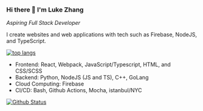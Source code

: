### Hi there 👋 I'm Luke Zhang
*Aspiring Full Stack Developer*

<!-- <a href="https://luke-zhang-04.github.io/"><img src="https://github-readme-stats.vercel.app/api/pin/?username=luke-zhang-04&repo=Luke-zhang-04.github.io&theme=tokyonight" alt="personal site"/></a>
<a href="https://github.com/Luke-zhang-04/kk-cabinets" target="_blank" rel="noopener noreferrer"><img src="https://github-readme-stats.vercel.app/api/pin/?username=luke-zhang-04&repo=kk-cabinets&theme=tokyonight" alt="kk cabinets"/></a> -->
<!--
**Luke-zhang-04/Luke-zhang-04** is a ✨ _special_ ✨ repository because its `README.md` (this file) appears on your GitHub profile.

Here are some ideas to get you started:

- 🔭 I’m currently working on ...
- 🌱 I’m currently learning ...
- 👯 I’m looking to collaborate on ...
- 🤔 I’m looking for help with ...
- 💬 Ask me about ...
- 📫 How to reach me: ...
- 😄 Pronouns: ...
- ⚡ Fun fact: ...
-->

I create websites and web applications with tech such as Firebase, NodeJS, and TypeScript.

<a href="https://github.com/anuraghazra/github-readme-stats" target="_blank" rel="noopener noreferrer"><img src="https://github-readme-stats.vercel.app/api/top-langs?username=Luke-zhang-04&theme=tokyonight&hide_border=true" alt="top langs"/></a>

- Frontend: React, Webpack, JavaScript/Typescript, HTML, and CSS/SCSS
- Backend: Python, NodeJS (JS and TS), C++, GoLang
- Cloud Computing: Firebase
- CI/CD: Bash, Github Actions, Mocha, istanbul/NYC

<a href="https://github.com/anuraghazra/github-readme-stats" target="_blank" rel="noopener noreferrer"><img src="https://github-readme-stats.vercel.app/api?username=Luke-zhang-04&show_icons=true&theme=tokyonight&hide_border=true" alt="Github Status"></a>
